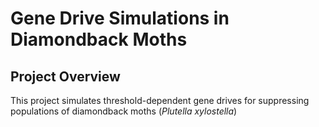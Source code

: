 # Gene Drive Simulations in Diamondback Moths
## **Project Overview**
This project simulates threshold-dependent gene drives for suppressing populations of diamondback moths (*Plutella xylostella*)
